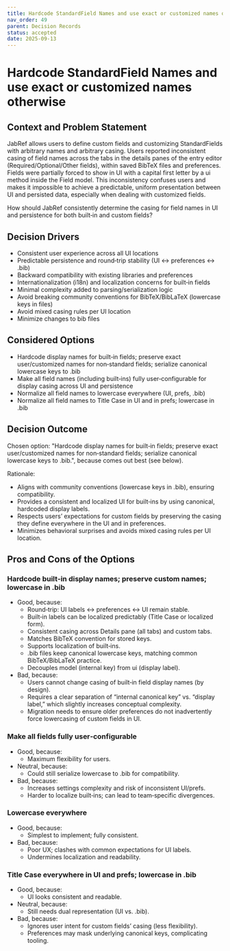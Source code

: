 ```yaml
---
title: Hardcode StandardField Names and use exact or customized names otherwise
nav_order: 49
parent: Decision Records
status: accepted
date: 2025-09-13
---
```

<!-- markdownlint-disable-next-line MD025 -->
# Hardcode StandardField Names and use exact or customized names otherwise

## Context and Problem Statement

JabRef allows users to define custom fields and customizing StandardFields with arbitrary names and arbitrary casing. Users reported inconsistent casing of field names across the tabs in the details panes of the entry editor (Required/Optional/Other fields), within saved BibTeX files and preferences. 
Fields were partially forced to show in UI with a capital first letter by a ui method inside the Field model.
This inconsistency confuses users and makes it impossible to achieve a predictable, uniform presentation between UI and persisted data, especially when dealing with customized fields.

How should JabRef consistently determine the casing for field names in UI and persistence for both built‑in and custom fields?

## Decision Drivers

* Consistent user experience across all UI locations
* Predictable persistence and round‑trip stability (UI ↔ preferences ↔ .bib)
* Backward compatibility with existing libraries and preferences
* Internationalization (i18n) and localization concerns for built‑in fields
* Minimal complexity added to parsing/serialization logic
* Avoid breaking community conventions for BibTeX/BibLaTeX (lowercase keys in files)
* Avoid mixed casing rules per UI location
* Minimize changes to bib files

## Considered Options

* Hardcode display names for built‑in fields; preserve exact user/customized names for non‑standard fields; serialize canonical lowercase keys to .bib
* Make all field names (including built‑ins) fully user‑configurable for display casing across UI and persistence
* Normalize all field names to lowercase everywhere (UI, prefs, .bib)
* Normalize all field names to Title Case in UI and in prefs; lowercase in .bib

## Decision Outcome

Chosen option: "Hardcode display names for built‑in fields; preserve exact user/customized names for non‑standard fields; serialize canonical lowercase keys to .bib.", because comes out best (see below).

Rationale:
- Aligns with community conventions (lowercase keys in .bib), ensuring compatibility.
- Provides a consistent and localized UI for built‑ins by using canonical, hardcoded display labels.
- Respects users’ expectations for custom fields by preserving the casing they define everywhere in the UI and in preferences.
- Minimizes behavioral surprises and avoids mixed casing rules per UI location.

## Pros and Cons of the Options

### Hardcode built‑in display names; preserve custom names; lowercase in .bib

- Good, because:
    - Round‑trip: UI labels ↔ preferences ↔ UI remain stable.
    - Built‑in labels can be localized predictably (Title Case or localized form).
    - Consistent casing across Details pane (all tabs) and custom tabs.
    - Matches BibTeX convention for stored keys.
    - Supports localization of built‑ins.
    - .bib files keep canonical lowercase keys, matching common BibTeX/BibLaTeX practice.
    - Decouples model (internal key) from ui (display label).
- Bad, because:
    - Users cannot change casing of built‑in field display names (by design).
    - Requires a clear separation of “internal canonical key” vs. “display label,” which slightly increases conceptual complexity.
    - Migration needs to ensure older preferences do not inadvertently force lowercasing of custom fields in UI.

### Make all fields fully user‑configurable

- Good, because:
    - Maximum flexibility for users.
- Neutral, because:
    - Could still serialize lowercase to .bib for compatibility.
- Bad, because:
    - Increases settings complexity and risk of inconsistent UI/prefs.
    - Harder to localize built‑ins; can lead to team‑specific divergences.

### Lowercase everywhere

- Good, because:
    - Simplest to implement; fully consistent.
- Bad, because:
    - Poor UX; clashes with common expectations for UI labels.
    - Undermines localization and readability.

### Title Case everywhere in UI and prefs; lowercase in .bib

- Good, because:
    - UI looks consistent and readable.
- Neutral, because:
    - Still needs dual representation (UI vs. .bib).
- Bad, because:
    - Ignores user intent for custom fields’ casing (less flexibility).
    - Preferences may mask underlying canonical keys, complicating tooling.
